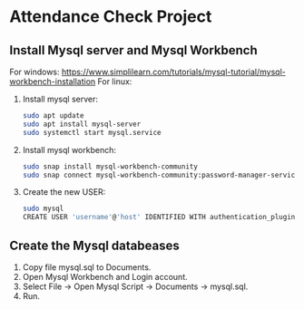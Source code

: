 # Attendance Check Project
## Install Mysql server and Mysql Workbench
For windows: https://www.simplilearn.com/tutorials/mysql-tutorial/mysql-workbench-installation
For linux:
1. Install mysql server:
    ```bash
    sudo apt update
    sudo apt install mysql-server
    sudo systemctl start mysql.service
2. Install mysql workbench:
    ```bash
    sudo snap install mysql-workbench-community
    sudo snap connect mysql-workbench-community:password-manager-service :password-manager-service #run the given command to let the SNAP access the workbench password manager feature
3. Create the new USER:
    ```bash
    sudo mysql
    CREATE USER 'username'@'host' IDENTIFIED WITH authentication_plugin BY 'password';
## Create the Mysql databeases
1. Copy file mysql.sql to Documents.
2. Open Mysql Workbench and Login account.
3. Select File -> Open Mysql Script -> Documents -> mysql.sql.
4. Run.
    





